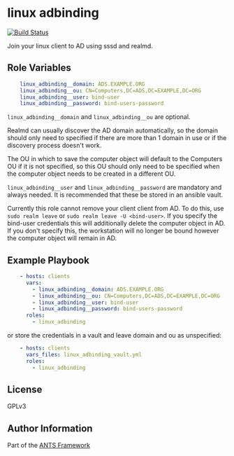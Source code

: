 linux adbinding
=========

[![Build Status](https://travis-ci.org/ANTS-Framework/linux_adbinding.svg?branch=master)](https://travis-ci.org/ANTS-Framework/linux_adbinding)

Join your linux client to AD using sssd and realmd.

Role Variables
--------------

```yml
    linux_adbinding__domain: ADS.EXAMPLE.ORG
    linux_adbinding__ou: CN=Computers,DC=ADS,DC=EXAMPLE,DC=ORG
    linux_adbinding__user: bind-user
    linux_adbinding__password: bind-users-password
```

`linux_adbinding__domain` and `linux_adbinding__ou` are optional.

Realmd can usually discover the AD domain automatically, so the domain should only need to specified if there are more than 1 domain in use or if the discovery process doesn't work.

The OU in which to save the computer object will default to the Computers OU if it is not specified, so this OU should only need to be specified when the computer object needs to be created in a different OU.

`linux_adbinding__user` and `linux_adbinding__password` are mandatory and always needed. It is recommended that these be stored in an ansible vault.

Currently this role cannot remove your client client from AD. To do this, use `sudo realm leave` or `sudo realm leave -U <bind-user>`. If you specify the bind-user credentials this will additionally delete the computer object in AD. If you don't specify this, the workstation will no longer be bound however the computer object will remain in AD.

Example Playbook
----------------

```yml
    - hosts: clients
      vars:
        - linux_adbinding__domain: ADS.EXAMPLE.ORG
        - linux_adbinding__ou: CN=Computers,DC=ADS,DC=EXAMPLE,DC=ORG
        - linux_adbinding__user: bind-user
        - linux_adbinding__password: bind-users-password
      roles:
        - linux_adbinding
```

or store the credentials in a vault and leave domain and ou as unspecified:

```yml
    - hosts: clients
      vars_files: linux_adbinding_vault.yml
      roles:
        - linux_adbinding
```

License
-------

GPLv3

Author Information
------------------
Part of the [ANTS Framework](https://ants-framework.github.io/)
